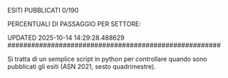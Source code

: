 ESITI PUBBLICATI 0/190 

PERCENTUALI DI PASSAGGIO PER SETTORE:

UPDATED 2025-10-14 14:29:28.488629
###################################################### 

Si tratta di un semplice script in python per controllare quando sono pubblicati gli esiti (ASN 2021, sesto quadrimestre).

